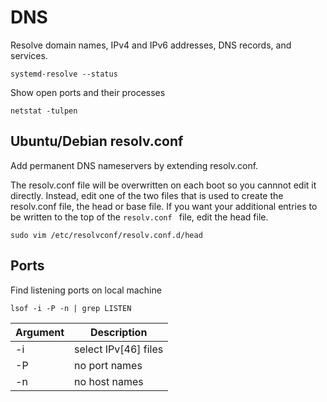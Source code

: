# DNS

Resolve domain names, IPv4 and IPv6 addresses, DNS records, and services.

```shell
systemd-resolve --status
```


Show open ports and their processes

```shell
netstat -tulpen
```


## Ubuntu/Debian resolv.conf 

Add permanent DNS nameservers by extending resolv.conf.

The resolv.conf file will be overwritten on each boot so you cannnot edit it directly. 
Instead, edit one of the two files that is used to create the resolv.conf file, the head or base file.
If you want your additional entries to be written to the top of the `resolv.conf ` file, edit the head file. 


```shell
sudo vim /etc/resolvconf/resolv.conf.d/head
```

## Ports 

Find listening ports on local machine 

```shell
lsof -i -P -n | grep LISTEN
```

Argument | Description
--------- | ----------- 
-i | select IPv[46] files 
-P | no port names 
-n | no host names


